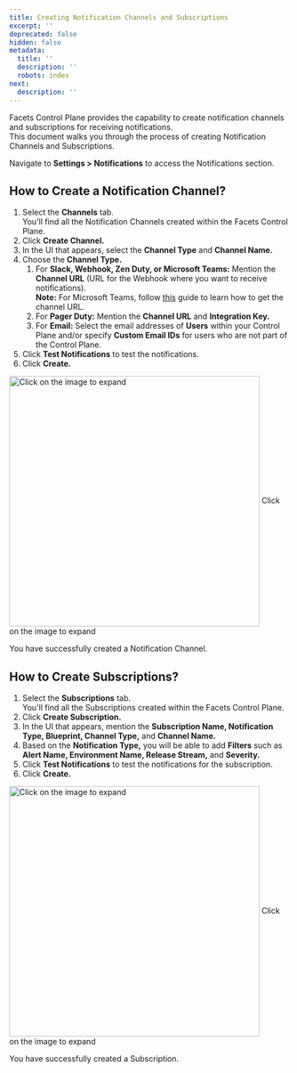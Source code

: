 ```yaml
---
title: Creating Notification Channels and Subscriptions
excerpt: ''
deprecated: false
hidden: false
metadata:
  title: ''
  description: ''
  robots: index
next:
  description: ''
---
```

Facets Control Plane provides the capability to create notification channels and subscriptions for receiving notifications.\
This document walks you through the process of creating Notification Channels and Subscriptions.

Navigate to **Settings > Notifications** to access the Notifications section.

## How to Create a Notification Channel?

1. Select the **Channels** tab.\
   You'll find all the Notification Channels created within the Facets Control Plane.
2. Click **Create Channel.**
3. In the UI that appears, select the **Channel Type** and **Channel Name.**
4. Choose the **Channel Type.**
   1. For **Slack, Webhook, Zen Duty, or Microsoft Teams:** Mention the **Channel URL** (URL for the Webhook where you want to receive notifications).\
      **Note:** For Microsoft Teams, follow [this](https://learn.microsoft.com/en-us/microsoftteams/platform/webhooks-and-connectors/how-to/add-incoming-webhook?tabs=dotnet#create-incoming-webhooks-1) guide to learn how to get the channel URL.
   2. For **Pager Duty:** Mention the **Channel URL** and **Integration Key.**
   3. For **Email:** Select the email addresses of **Users** within your Control Plane and/or specify **Custom Email IDs** for users who are not part of the Control Plane.
5. Click **Test Notifications** to test the notifications.
6. Click **Create.**

<Image alt="Click on the image to expand" align="center" width="450px" border={true} src="https://files.readme.io/cb1b0db-image.png">
  Click on the image to expand
</Image>

You have successfully created a Notification Channel.

## How to Create Subscriptions?

1. Select the **Subscriptions** tab.\
   You'll find all the Subscriptions created within the Facets Control Plane.
2. Click **Create Subscription.**
3. In the UI that appears, mention the **Subscription Name, Notification Type, Blueprint, Channel Type,** and **Channel Name.**
4. Based on the **Notification Type,** you will be able to add **Filters** such as **Alert Name, Environment Name, Release Stream,** and **Severity.**
5. Click **Test Notifications** to test the notifications for the subscription.
6. Click **Create.**

<Image alt="Click on the image to expand" align="center" width="450px" border={true} src="https://files.readme.io/ce7c903-image.png">
  Click on the image to expand
</Image>

You have successfully created a Subscription.
